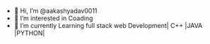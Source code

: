 - 👋 Hi, I’m @aakashyadav0011
- 👀 I’m interested in Coading 
- 🌱 I’m currently Learning full stack web Development| C++ |JAVA |PYTHON|
